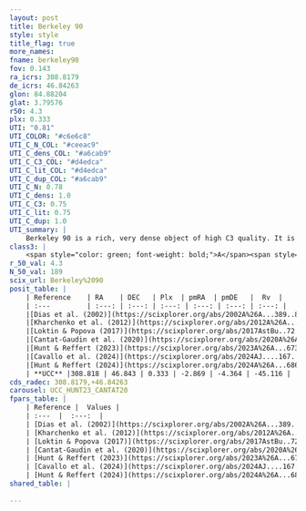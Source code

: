 ```yaml
---
layout: post
title: Berkeley 90
style: style
title_flag: true
more_names: 
fname: berkeley90
fov: 0.143
ra_icrs: 308.8179
de_icrs: 46.84263
glon: 84.88204
glat: 3.79576
r50: 4.3
plx: 0.333
UTI: "0.81"
UTI_COLOR: "#c6e6c8"
UTI_C_N_COL: "#ceeac9"
UTI_C_dens_COL: "#a6cab9"
UTI_C_C3_COL: "#d4edca"
UTI_C_lit_COL: "#d4edca"
UTI_C_dup_COL: "#a6cab9"
UTI_C_N: 0.78
UTI_C_dens: 1.0
UTI_C_C3: 0.75
UTI_C_lit: 0.75
UTI_C_dup: 1.0
UTI_summary: |
    Berkeley 90 is a rich, very dense object of high C3 quality. It is well-studied in the literature.
class3: |
    <span style="color: green; font-weight: bold;">A</span><span style="color: #FFC300; font-weight: bold;">B</span>
r_50_val: 4.3
N_50_val: 189
scix_url: Berkeley%2090
posit_table: |
    | Reference    | RA    | DEC   | Plx  | pmRA  | pmDE   |  Rv  |
    | :---         | :---: | :---: | :---: | :---: | :---: | :---: |
    |[Dias et al. (2002)](https://scixplorer.org/abs/2002A%26A...389..871D) | 308.825 | 46.833 | -- | -2.13 | -0.52 | -- |
    |[Kharchenko et al. (2012)](https://scixplorer.org/abs/2012A%26A...543A.156K) | 308.812 | 46.841 | -- | -2.09 | -0.63 | -- |
    |[Loktin & Popova (2017)](https://scixplorer.org/abs/2017AstBu..72..257L) | 308.805 | 46.841 | -- | -0.267 | -0.155 | -- |
    |[Cantat-Gaudin et al. (2020)](https://scixplorer.org/abs/2020A%26A...640A...1C) | 308.819 | 46.843 | 0.302 | -2.829 | -4.369 | -- |
    |[Hunt & Reffert (2023)](https://scixplorer.org/abs/2023A%26A...673A.114H) | 308.812 | 46.844 | 0.343 | -2.875 | -4.367 | -19.413 |
    |[Cavallo et al. (2024)](https://scixplorer.org/abs/2024AJ....167...12C) | 308.823 | 46.841 | 0.342 | -- | -- | -- |
    |[Hunt & Reffert (2024)](https://scixplorer.org/abs/2024A%26A...686A..42H) | 308.812 | 46.844 | 0.343 | -2.875 | -4.367 | -19.413 |
    | **UCC** |308.818 | 46.843 | 0.333 | -2.869 | -4.364 | -45.116 | 
cds_radec: 308.8179,+46.84263
carousel: UCC_HUNT23_CANTAT20
fpars_table: |
    | Reference |  Values |
    | :---  |  :---:  |
    | [Dias et al. (2002)](https://scixplorer.org/abs/2002A%26A...389..871D) | `E(B-V)=1.19, Dist=2070.0, Age=8.05` |
    | [Kharchenko et al. (2012)](https://scixplorer.org/abs/2012A%26A...543A.156K) | `e_bv=1.187, distance=2652, log_age=8.3` |
    | [Loktin & Popova (2017)](https://scixplorer.org/abs/2017AstBu..72..257L) | `E(B-V)=0.655, Dmod=11.066, logt=9.02` |
    | [Cantat-Gaudin et al. (2020)](https://scixplorer.org/abs/2020A%26A...640A...1C) | `AVNN=3.6, DMNN=12.4, AgeNN=6.71` |
    | [Hunt & Reffert (2023)](https://scixplorer.org/abs/2023A%26A...673A.114H) | `AV50=3.901, diffAV50=2.824, MOD50=12.201, logAge50=6.876` |
    | [Cavallo et al. (2024)](https://scixplorer.org/abs/2024AJ....167...12C) | `AV50=3.85, dMod50=11.99, logAge50=7.65, [Fe/H]50=0.42` |
    | [Hunt & Reffert (2024)](https://scixplorer.org/abs/2024A%26A...686A..42H) | `MassJ=1923.03` |
shared_table: |
    
---
```


